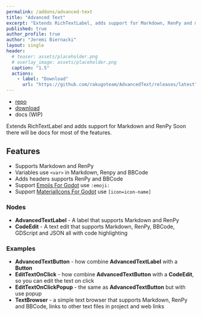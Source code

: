 ```yaml
---
permalink: /addons/advanced-text
title: "Advanced Text"
excerpt: "Extends RichTextLabel, adds support for Markdown, RenPy and much more."
published: true
author_profile: true
author: "Jeremi Biernacki"
layout: single
header:
  # teaser: assets/placeholder.png
  # overlay_image: assets/placeholder.png
  caption: "1.5"
  actions:
    - label: "Download"
      url: "https://github.com/rakugoteam/AdvancedText/releases/latest"
---
```


- [repo](https://github.com/rakugoteam/AdvancedText)
- [download](https://github.com/rakugoteam/AdvancedText/releases/latest)
- docs (WIP)

Extends RichTextLabel and adds support for Markdown and RenPy
Soon there will be docs for most of the features.

## Features
- Supports Markdown and RenPy
- Variables use `<var>` in Markdown, Renpy and BBCode
- Adds headers supports RenPy and BBCode
- Support [Emojis For Godot](https://github.com/rakugoteam/Emojis-For-Godot) use `:emoji:`
- Support [MaterialIcons For Godot](https://github.com/rakugoteam/Godot-Material-Icons) use `[icon=icon-name]`

### Nodes
- **AdvancedTextLabel** - A label that supports Markdown and RenPy
- **CodeEdit** - A text edit that supports Markdown, RenPy, BBCode, GDScript and JSON all with code highlighting

### Examples
- **AdvancedTextButton** - how combine **AdvancedTextLabel** with a **Button**
- **EditTextOnClick** - how combine **AdvancedTextButton** with a **CodeEdit**, so you can edit the text on click
- **EditTextOnClickPopup** - the same as **AdvancedTextButton** but with use popup
- **TextBrowser** - a simple text browser that supports Markdown, RenPy and BBCode, links to other text files in project and web links